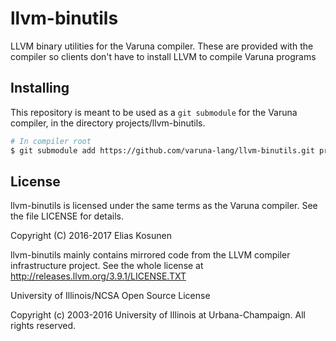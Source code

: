 # llvm-binutils

LLVM binary utilities for the Varuna compiler.
These are provided with the compiler so clients don't have to install LLVM to compile Varuna programs

## Installing

This repository is meant to be used as a `git submodule` for the Varuna compiler,
in the directory projects/llvm-binutils.

```sh
# In compiler root
$ git submodule add https://github.com/varuna-lang/llvm-binutils.git projects/llvm-binutils
```

## License

llvm-binutils is licensed under the same terms as the Varuna compiler. See the file LICENSE for details.

Copyright (C) 2016-2017 Elias Kosunen

llvm-binutils mainly contains mirrored code from the LLVM compiler infrastructure project.
See the whole license at http://releases.llvm.org/3.9.1/LICENSE.TXT

University of Illinois/NCSA
Open Source License

Copyright (c) 2003-2016 University of Illinois at Urbana-Champaign.
All rights reserved.
